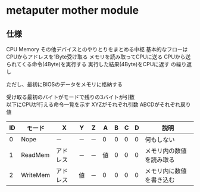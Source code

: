# metaputer mother module
## 仕様
CPU Memory その他デバイスとのやりとりをまとめる中枢
基本的なフローは
CPUからアドレスを1Byte受け取る
メモリを読み取ってCPUに送る
CPUから送られてくる命令(4Byte)を実行する
実行した結果(4Byte)をCPUに返す
の繰り返し

ただし、最初にBIOSのデータをメモリに格納する

受け取る最初のバイトがモードで残りの3バイトが引数  
以下にCPUが行える命令一覧を示す
XYZがそれぞれ引数 ABCDがそれぞれ戻り値

|ID|モード|X|Y|Z|A|B|C|D|説明|
|:-|----|-----|-|-|------|-|-|-|----|
|0|Nope|－|－|－|0|0|0|0|何もしない|
|1|ReadMem|アドレス|－|－|値|0|0|0|メモリ内の数値を読み取る|
|2|WriteMem|アドレス|値|－|0|0|0|0|メモリ内に数値を書き込む|
